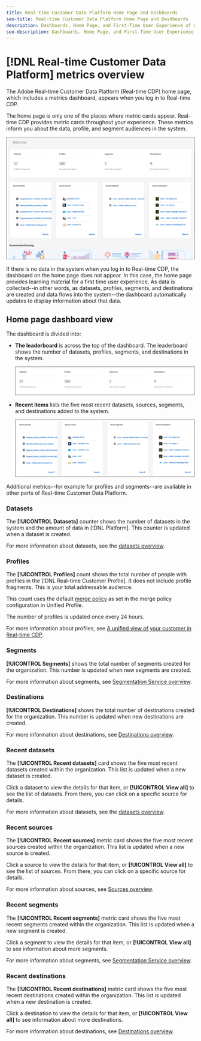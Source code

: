 ```yaml
---
title: Real-time Customer Data Platform Home Page and Dashboards
seo-title: Real-time Customer Data Platform Home Page and Dashboards
description: Dashboards, Home Page, and First-Time User Experience of Adobe Experience Platform
seo-description: Dashboards, Home Page, and First-Time User Experience of Adobe Experience Platform
---
```


# [!DNL Real-time Customer Data Platform] metrics overview

The Adobe Real-time Customer Data Platform (Real-time CDP) home page, which includes a metrics dashboard, appears when you log in to Real-time CDP.

The home page is only one of the places where metric cards appear. Real-time CDP provides metric cards throughout your experience. These metrics inform you about the data, profile, and segment audiences in the system. 

![image](assets/home2.jpg)

If there is no data in the system when you log in to Real-time CDP, the dashboard on the home page does not appear. In this case, the home page provides learning material for a first time user experience. As data is collected--in other words, as <!--sources-->datasets, profiles, segments, and destinations are created and data flows into the system--the dashboard automatically updates to display information about that data<!-- in metric cards-->. 

## Home page dashboard view

<!--The dashboard shows information in several areas. Each category of information displays for the time range shown beneath the data.-->

The dashboard is divided into<!-- two areas.-->:

* **The leaderboard** is across the top of the dashboard. The leaderboard shows the number of datasets, profiles, segments, and destinations in the system. 

    ![image](assets/home-leaderboard2.jpg)

<!-- * **Metric cards** display beneath the leaderboard. Metric cards show additional information, such as percentages or trends. Metric cards appear as data is collected.
    ![image](assets/home-metrics.jpg)
Some information is shown in different ways on both the leaderboard and metric cards. -->
* **Recent items** lists the five most recent datasets, sources, segments, and destinations added to the system.

    ![image](assets/home-recent.jpg)

Additional metrics--for example for profiles and segments--are available in other parts of Real-time Customer Data Platform.

### Datasets

The **[!UICONTROL Datasets]** counter shows the number of datasets in the system and the amount of data in [!DNL Platform]. This counter is updated when a dataset is created.

For more information about datasets, see the [datasets overview](../catalog/datasets/overview.md).

### Profiles

The **[!UICONTROL Profiles]** count shows the total number of people with profiles in the [!DNL Real-time Customer Profile]. It does not include profile fragments. This is your total addressable audience.

This count uses the default [merge policy](profile/merge-policies.md) as set in the merge policy configuration in Unified Profile. 

The number of profiles is updated once every 24 hours.  

For more information about profiles, see [A unified view of your customer in Real-time CDP](profile/profile-overview.md).

### Segments

**[!UICONTROL Segments]** shows the total number of segments created for the organization. This number is updated when new segments are created.

For more information about segments, see [Segmentation Service overview](segmentation/segmentation-overview.md).

### Destinations

**[!UICONTROL Destinations]** shows the total number of destinations created for the organization. This number is updated when new destinations are created.

For more information about destinations, see [Destinations overview](destinations/destinations-overview.md).

<!-- ### Successful profile records

In the leaderboard **[!UICONTROL Successful profile records]** shows the total number of records that have been successfully processed into the profile.

There is also a metric card that shows the percentage of successful records. Click **[!UICONTROL View datasets]** to see more details about the profile records. Hover over the colored area of the graph to see additional details:

![image](assets/home-profilerecords-details.PNG)

The number of successful profile records is updated hourly. 

For more information about profiles, see [A unified view of your customer in Real-time CDP](profile/profile-overview.md).

### Total profile records

The **[!UICONTROL Total profile records]** metric card shows the total number of data records enabled to feed into the profiles, and the percentage that are successful, updated once per day. This does not include all data in the data lake, because some data might not be enabled to feed into the profiles.

 Hover over the colored area of the graph to see additional details about the successful profiles:

![image](assets/home-profile-details.PNG)

Click **[!UICONTROL View profiles]** to see more details about the profile records.

For more information about profiles, see [A unified view of your customer in Real-time CDP](profile/profile-overview.md).

For more information about viewing a specific profile, see [Profile viewer](profile/profile-viewer.md).

### Failed profile records

In the leaderboard, **[!UICONTROL Failed profile records]** counts the number of records that failed to process into the profile.

The **[!UICONTROL Failed profile records]** metric card shows this count, and includes a graphical representation that helps you see how failures have trended during the time shown below the graphic. This chart is updated hourly. Click **[!UICONTROL View datasets]** to see more details about the profile records.

The number of failed profile records is updated hourly. -->

### Recent datasets

The **[!UICONTROL Recent datasets]** card shows the five most recent datasets created within the organization. This list is updated when a new dataset is created.

Click a dataset to view the details for that item, or **[!UICONTROL View all]** to see the list of datasets. From there, you can click on a specific source for details.

For more information about datasets, see the [datasets overview](../catalog/datasets/overview.md).

### Recent sources

The **[!UICONTROL Recent sources]** metric card shows the five most recent sources created within the organization. This list is updated when a new source is created.

Click a source to view the details for that item, or **[!UICONTROL View all]** to see the list of sources. From there, you can click on a specific source for details.

For more information about sources, see [Sources overview](sources/sources-overview.md).

### Recent segments

The **[!UICONTROL Recent segments]** metric card shows the five most recent segments created within the organization. This list is updated when a new segment is created.

Click a segment to view the details for that item, or **[!UICONTROL View all]** to see information about more segments.

For more information about segments, see [Segmentation Service overview](segmentation/segmentation-overview.md).

### Recent destinations

The **[!UICONTROL Recent destinations]** metric card shows the five most recent destinations created within the organization. This list is updated when a new destination is created.

Click a destination to view the details for that item, or **[!UICONTROL View all]** to see information about more destinations.

For more information about destinations, see [Destinations overview](destinations/destinations-overview.md).
